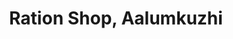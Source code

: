 ---
title: "Ration Shop, Aalumkuzhi"
url: /thiruvananthapuram/ration-shop-aalumkuzhi/
shop: Lebensmittel
---